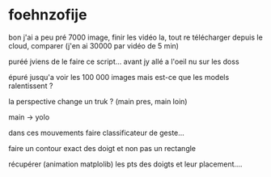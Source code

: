 # foehnzofije



bon j'ai a peu pré 7000 image, finir les vidéo la, tout re télécharger depuis le cloud, comparer (j'en ai 30000 par vidéo de 5 min)

puréé jviens de le faire ce script... avant jy allé a l'oeil nu sur les doss

épuré jusqu'a voir les 100 000 images mais est-ce que les models ralentissent ?



la perspective change un truk ? (main pres, main loin)




main -> yolo

dans ces mouvements faire classificateur de geste... 

faire un contour exact des doigt et non pas un rectangle

récupérer (animation matplolib) les pts des doigts et leur placement....
